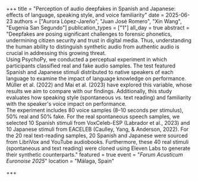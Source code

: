 +++
title = "Perception of audio deepfakes in Spanish and Japanese: effects of language, speaking style, and voice familiarity"
date = 2025-06-23
authors = ["Aurora López-Jareño", "Juan José Romero", "Xin Wang", "Eugenia San Segundo"]
publication_types = ["1"]
all_day = true
abstract = "Deepfakes are posing significant challenges to forensic phonetics, undermining citizen security and trust in digital media. Thus, understanding the human ability to distinguish synthetic audio from authentic audio is crucial in addressing this growing threat. <br> Using PsychoPy, we conducted a perceptual experiment in which participants classified real and fake audio samples. The test featured Spanish and Japanese stimuli distributed to native speakers of each language to examine the impact of language knowledge on performance. Müller et al. (2022) and Mai et al. (2023) have explored this variable, whose results we aim to compare with our findings. Additionally, this study evaluates how speaking style (spontaneous vs. text reading) and familiarity with the speaker's voice impact on performance.<br> The experiment includes 80 voice samples (8–10 seconds per stimulus), 50% real and 50% fake. For the real spontaneous speech samples, we selected 10 Spanish stimuli from VoxCeleb-ESP (Labrador et al., 2023) and 10 Japanese stimuli from EACELEB (Caulley, Yang, & Anderson, 2022). For the 20 real text-reading samples, 20 Spanish and Japanese were sourced from LibriVox and YouTube audiobooks. Furthermore, these 40 real stimuli (spontaneous and text reading) were cloned using Eleven Labs to generate their synthetic counterparts."
featured = true
event = "*Forum Acusticum Euronoise 2025*"
location = "Málaga, Spain"

+++

